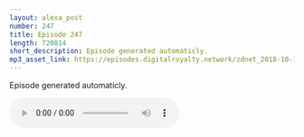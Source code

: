 ```yaml
---
layout: alexa_post
number: 247
title: Episode 247
length: 720814
short_description: Episode generated automaticly.
mp3_asset_link: https://episodes.digitalroyalty.network/zdnet_2018-10-19_01-00-04.mp3
---
```


Episode generated automaticly.

<audio controls>
    <source src="{{ page.mp3_asset_link }}" type="audio/mpeg">
</audio>
